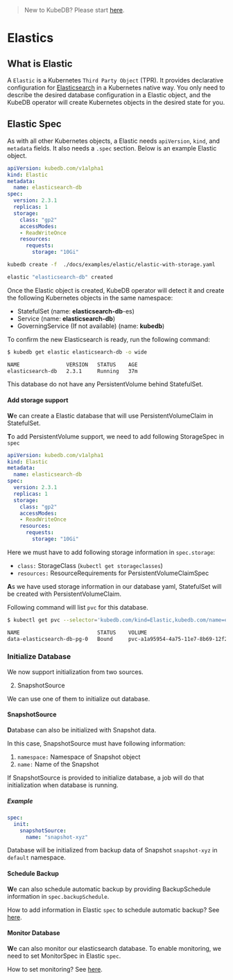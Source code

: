 > New to KubeDB? Please start [here](/docs/tutorial.md).

# Elastics

## What is Elastic
A `Elastic` is a Kubernetes `Third Party Object` (TPR). It provides declarative configuration for [Elasticsearch](https://www.elastic.co/products/elasticsearch) in a Kubernetes native way. You only need to describe the desired database configuration in a Elastic object, and the KubeDB operator will create Kubernetes objects in the desired state for you.

## Elastic Spec
As with all other Kubernetes objects, a Elastic needs `apiVersion`, `kind`, and `metadata` fields. It also needs a `.spec` section. Below is an example Elastic object.

```yaml
apiVersion: kubedb.com/v1alpha1
kind: Elastic
metadata:
  name: elasticsearch-db
spec:
  version: 2.3.1
  replicas: 1
  storage:
    class: "gp2"
    accessModes:
    - ReadWriteOnce
    resources:
      requests:
        storage: "10Gi"
```

```sh
kubedb create -f  ./docs/examples/elastic/elastic-with-storage.yaml

elastic "elasticsearch-db" created
```

Once the Elastic object is created, KubeDB operator will detect it and create the following Kubernetes objects in the same namespace:
* StatefulSet (name: **elasticsearch-db**-es)
* Service (name: **elasticsearch-db**)
* GoverningService (If not available) (name: **kubedb**)

To confirm the new Elasticsearch is ready, run the following command:
```sh
$ kubedb get elastic elasticsearch-db -o wide

NAME               VERSION   STATUS    AGE
elasticsearch-db   2.3.1     Running   37m
```

This database do not have any PersistentVolume behind StatefulSet.

#### Add storage support


**W**e can create a Elastic database that will use PersistentVolumeClaim in StatefulSet.


**T**o add PersistentVolume support, we need to add following StorageSpec in `spec`

```yaml
apiVersion: kubedb.com/v1alpha1
kind: Elastic
metadata:
  name: elasticsearch-db
spec:
  version: 2.3.1
  replicas: 1
  storage:
    class: "gp2"
    accessModes:
    - ReadWriteOnce
    resources:
      requests:
        storage: "10Gi"
```

Here we must have to add following storage information in `spec.storage`:

* `class:` StorageClass (`kubectl get storageclasses`)
* `resources:` ResourceRequirements for PersistentVolumeClaimSpec

**A**s we have used storage information in our database yaml, StatefulSet will be created with PersistentVolumeClaim.

Following command will list `pvc` for this database.

```bash
$ kubectl get pvc --selector='kubedb.com/kind=Elastic,kubedb.com/name=elasticsearch-db'

NAME                         STATUS    VOLUME                                     CAPACITY   ACCESSMODES   AGE
data-elasticsearch-db-pg-0   Bound     pvc-a1a95954-4a75-11e7-8b69-12f236046fba   10Gi       RWO           2m
```




### Initialize Database

We now support initialization from two sources.

2. SnapshotSource

We can use one of them to initialize out database.

#### SnapshotSource

**D**atabase can also be initialized with Snapshot data.

In this case, SnapshotSource must have following information:
1. `namespace:` Namespace of Snapshot object
2. `name:` Name of the Snapshot

If SnapshotSource is provided to initialize database,
a job will do that initialization when database is running.

##### Example

```yaml
spec:
  init:
    snapshotSource:
      name: "snapshot-xyz"
```

Database will be initialized from backup data of Snapshot `snapshot-xyz` in `default` namespace.



















#### Schedule Backup

**W**e can also schedule automatic backup by providing BackupSchedule information in `spec.backupSchedule`.

How to add information in Elastic `spec` to schedule automatic backup? See [here](../schedule-backup.md).


#### Monitor Database

**W**e can also monitor our elasticsearch database.
To enable monitoring, we need to set MonitorSpec in Elastic `spec`.

How to set monitoring? See [here](../monitor-database.md).
